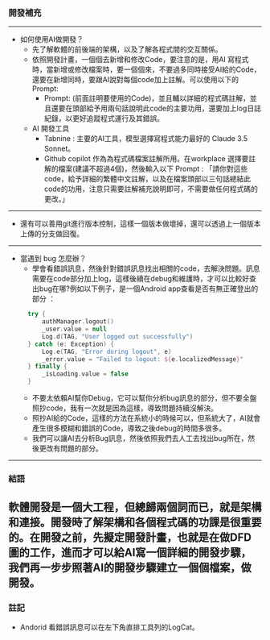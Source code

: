 ### 開發補充
---
- 如何使用AI做開發？
  - 先了解軟體的前後端的架構，以及了解各程式間的交互關係。
  - 依照開發計畫，一個個去新增和修改Code，要注意的是，用AI 寫程式時，當新增或修改檔案時，要一個個來，不要過多同時接受AI給的Code，還要在新增同時，要跟AI說對每個code加上註解。可以使用以下的Prompt: 
    - Prompt: (前面註明要使用的Code)，並且輔以詳細的程式碼註解，並且還要在頭部給予用兩句話說明此code的主要功用，還要加上log日誌紀錄，以更好追蹤程式運行及其錯誤。
  - AI 開發工具
    - Tabnine : 主要的AI工具，模型選擇寫程式能力最好的 Claude 3.5 Sonnet。
    - Github copilot 作為為程式碼檔案註解所用。在workplace 選擇要註解的檔案(建議不超過4個)，然後輸入以下 Prompt : 「請你對這些code，給予詳細的繁體中文註解，以及在檔案頭部以三句話總結此code的功用，注意只需要註解補充說明即可，不需要做任何程式碼的更改。」 
---
- 還有可以善用git進行版本控制，這樣一個版本做壞掉，還可以透過上一個版本上傳的分支做回復。
---
- 當遇到 bug 怎麼辦？
  - 學會看錯誤訊息，然後針對錯誤訊息找出相關的code，去解決問題。訊息需要在code部分加上log，這樣後續在debug和維護時，才可以比較好查出bug在哪?例如以下例子，是一個Android app查看是否有無正確登出的部分 ：
  ```kotlin
    try {
        authManager.logout()
        _user.value = null
        Log.d(TAG, "User logged out successfully")
    } catch (e: Exception) {
        Log.e(TAG, "Error during logout", e)
        _error.value = "Failed to logout: ${e.localizedMessage}"
    } finally {
        _isLoading.value = false
    }
  ```
  - 不要太依賴AI幫你Debug，它可以幫你分析bug訊息的部分，但不要全盤照抄code，我有一次就是因為這樣，導致問題持續沒解決。
  - 照抄AI給的Code，這樣的方法在系統小的時候可以，但系統大了，AI就會產生很多模糊和錯誤的Code，導致之後debug的時間多很多。
  - 我們可以讓AI去分析Bug訊息，然後依照我們去人工去找出bug所在，然後更改有問題的部分。
---
### 結語

軟體開發是一個大工程，但總歸兩個詞而已，就是架構和連接。開發時了解架構和各個程式碼的功課是很重要的。在開發之前，先擬定開發計畫，也就是在做DFD圖的工作，進而才可以給AI寫一個詳細的開發步驟，我們再一步步照著AI的開發步驟建立一個個檔案，做開發。
---
### 註記

- Andorid 看錯誤訊息可以在左下角直排工具列的LogCat。
